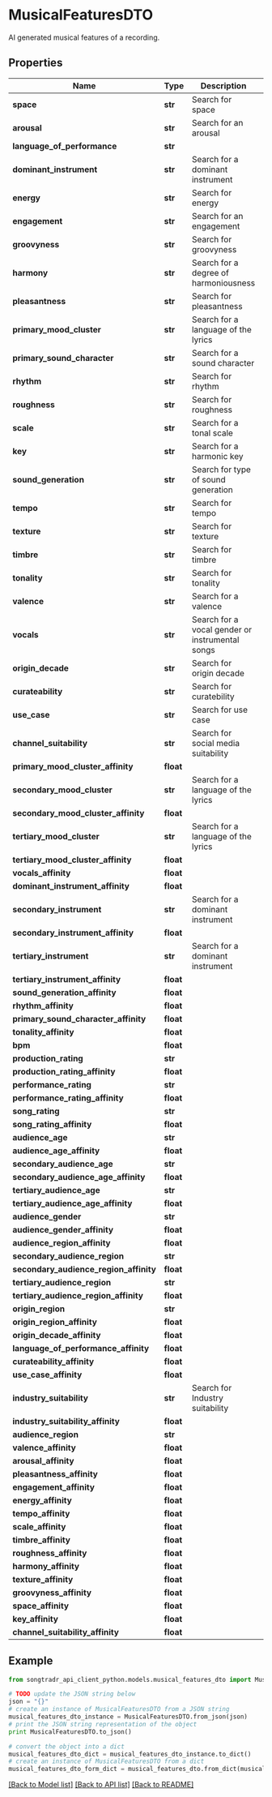 # MusicalFeaturesDTO

AI generated musical features of a recording.

## Properties

Name | Type | Description | Notes
------------ | ------------- | ------------- | -------------
**space** | **str** | Search for space | [optional] 
**arousal** | **str** | Search for an arousal | [optional] 
**language_of_performance** | **str** |  | [optional] 
**dominant_instrument** | **str** | Search for a dominant instrument | [optional] 
**energy** | **str** | Search for energy | [optional] 
**engagement** | **str** | Search for an engagement | [optional] 
**groovyness** | **str** | Search for groovyness | [optional] 
**harmony** | **str** | Search for a degree of harmoniousness | [optional] 
**pleasantness** | **str** | Search for pleasantness | [optional] 
**primary_mood_cluster** | **str** | Search for a language of the lyrics | [optional] 
**primary_sound_character** | **str** | Search for a sound character | [optional] 
**rhythm** | **str** | Search for rhythm | [optional] 
**roughness** | **str** | Search for roughness | [optional] 
**scale** | **str** | Search for a tonal scale | [optional] 
**key** | **str** | Search for a harmonic key | [optional] 
**sound_generation** | **str** | Search for type of sound generation | [optional] 
**tempo** | **str** | Search for tempo | [optional] 
**texture** | **str** | Search for texture | [optional] 
**timbre** | **str** | Search for timbre | [optional] 
**tonality** | **str** | Search for tonality | [optional] 
**valence** | **str** | Search for a valence | [optional] 
**vocals** | **str** | Search for a vocal gender or instrumental songs | [optional] 
**origin_decade** | **str** | Search for origin decade | [optional] 
**curateability** | **str** | Search for curatebility | [optional] 
**use_case** | **str** | Search for use case | [optional] 
**channel_suitability** | **str** | Search for social media suitability | [optional] 
**primary_mood_cluster_affinity** | **float** |  | [optional] 
**secondary_mood_cluster** | **str** | Search for a language of the lyrics | [optional] 
**secondary_mood_cluster_affinity** | **float** |  | [optional] 
**tertiary_mood_cluster** | **str** | Search for a language of the lyrics | [optional] 
**tertiary_mood_cluster_affinity** | **float** |  | [optional] 
**vocals_affinity** | **float** |  | [optional] 
**dominant_instrument_affinity** | **float** |  | [optional] 
**secondary_instrument** | **str** | Search for a dominant instrument | [optional] 
**secondary_instrument_affinity** | **float** |  | [optional] 
**tertiary_instrument** | **str** | Search for a dominant instrument | [optional] 
**tertiary_instrument_affinity** | **float** |  | [optional] 
**sound_generation_affinity** | **float** |  | [optional] 
**rhythm_affinity** | **float** |  | [optional] 
**primary_sound_character_affinity** | **float** |  | [optional] 
**tonality_affinity** | **float** |  | [optional] 
**bpm** | **float** |  | [optional] 
**production_rating** | **str** |  | [optional] 
**production_rating_affinity** | **float** |  | [optional] 
**performance_rating** | **str** |  | [optional] 
**performance_rating_affinity** | **float** |  | [optional] 
**song_rating** | **str** |  | [optional] 
**song_rating_affinity** | **float** |  | [optional] 
**audience_age** | **str** |  | [optional] 
**audience_age_affinity** | **float** |  | [optional] 
**secondary_audience_age** | **str** |  | [optional] 
**secondary_audience_age_affinity** | **float** |  | [optional] 
**tertiary_audience_age** | **str** |  | [optional] 
**tertiary_audience_age_affinity** | **float** |  | [optional] 
**audience_gender** | **str** |  | [optional] 
**audience_gender_affinity** | **float** |  | [optional] 
**audience_region_affinity** | **float** |  | [optional] 
**secondary_audience_region** | **str** |  | [optional] 
**secondary_audience_region_affinity** | **float** |  | [optional] 
**tertiary_audience_region** | **str** |  | [optional] 
**tertiary_audience_region_affinity** | **float** |  | [optional] 
**origin_region** | **str** |  | [optional] 
**origin_region_affinity** | **float** |  | [optional] 
**origin_decade_affinity** | **float** |  | [optional] 
**language_of_performance_affinity** | **float** |  | [optional] 
**curateability_affinity** | **float** |  | [optional] 
**use_case_affinity** | **float** |  | [optional] 
**industry_suitability** | **str** | Search for Industry suitability | [optional] 
**industry_suitability_affinity** | **float** |  | [optional] 
**audience_region** | **str** |  | [optional] 
**valence_affinity** | **float** |  | [optional] 
**arousal_affinity** | **float** |  | [optional] 
**pleasantness_affinity** | **float** |  | [optional] 
**engagement_affinity** | **float** |  | [optional] 
**energy_affinity** | **float** |  | [optional] 
**tempo_affinity** | **float** |  | [optional] 
**scale_affinity** | **float** |  | [optional] 
**timbre_affinity** | **float** |  | [optional] 
**roughness_affinity** | **float** |  | [optional] 
**harmony_affinity** | **float** |  | [optional] 
**texture_affinity** | **float** |  | [optional] 
**groovyness_affinity** | **float** |  | [optional] 
**space_affinity** | **float** |  | [optional] 
**key_affinity** | **float** |  | [optional] 
**channel_suitability_affinity** | **float** |  | [optional] 

## Example

```python
from songtradr_api_client_python.models.musical_features_dto import MusicalFeaturesDTO

# TODO update the JSON string below
json = "{}"
# create an instance of MusicalFeaturesDTO from a JSON string
musical_features_dto_instance = MusicalFeaturesDTO.from_json(json)
# print the JSON string representation of the object
print MusicalFeaturesDTO.to_json()

# convert the object into a dict
musical_features_dto_dict = musical_features_dto_instance.to_dict()
# create an instance of MusicalFeaturesDTO from a dict
musical_features_dto_form_dict = musical_features_dto.from_dict(musical_features_dto_dict)
```
[[Back to Model list]](../README.md#documentation-for-models) [[Back to API list]](../README.md#documentation-for-api-endpoints) [[Back to README]](../README.md)


